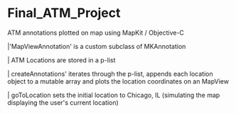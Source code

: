 # Final_ATM_Project
ATM annotations plotted on map using MapKit / Objective-C

|'MapViewAnnotation' is a custom subclass of MKAnnotation

| ATM Locations are stored in a p-list

| createAnnotations' iterates through the p-list, appends each location object to a mutable array and plots the location coordinates on an MapView

| goToLocation sets the initial location to Chicago, IL (simulating the map displaying the user's current location)




